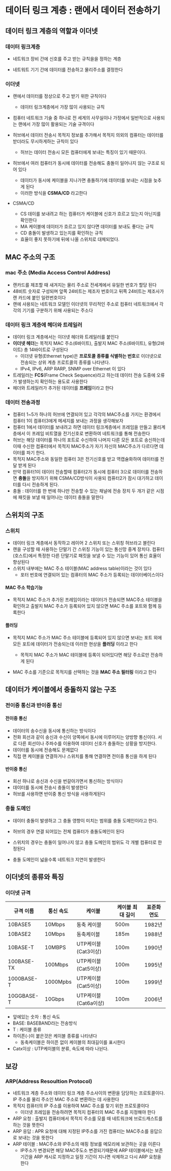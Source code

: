 # 데이터 링크 계층 : 랜에서 데이터 전송하기



## 데이터 링크 계층의 역할과 이더넷

### 데이터 링크계층

- 네트워크 장비 간에 신호를 주고 받는 규칙을을 정하는 계층

- 네트워트 기기 간에 데이터를 전송하고 물리주소를 결정한다

### 이더넷

- 랜에서 데이터를 정상으로 주고 받기 위한 규칙이다
  - 데이터 링크계층에서 가장 많이 사용되는 규칙
- 컴퓨터 네트워크 기술 중 하나로 전 세게의 사무실이나 가정에서 일반적으로 사용되는 랜에서 가장 많이 활용되는 기술 규격이다
- 허브에서 데이터 전송시 목적지 정보를 추가해서 목적지 의외의 컴퓨터는 데이터를 받더라도 무시하게하는 규칙이 있다
  - 허브는 데이터 전송시 모든 컴퓨터에게 보내는 특징이 있기 때문이다.

- 허브에서 여러 컴퓨터가 동시에 데이터를 전송해도 충돌이 일어나지 않는 구조로 되어 있다
  - 데이터가 동시에 케이블을 지나가면 충돌하기에 데이터를 보내는 시점을 늦추게 된다
  - 이러한 방식을 **CSMA/CD** 라고한다
- CSMA/CD
  - CS 데이를 보내려고 하는 컴퓨터가 케이블에 신호가 흐르고 있는지 아닌지를 확인한다
  - MA 케이블에 데이터가 흐르고 있지 않다면 데이터를 보내도 좋다는 규칙
  - CD 충돌이 발생하고 있는지를 확인하는 규칙
  - 효율이 좋지 못하기에 뒤에 나올 스위치로 대체되었다.





## MAC 주소의 구조

### mac 주소 (Media Access Control Address)

- 랜카드를 제조할 때 새겨지는 물리 주소로 전세계에서 유일한 번호가 할당 된다
- 48비트 숫자로 구성되며 앞쪽 24비트는 제조자 번호이고 뒤쪽 24비트는 제조사가 랜 카드에 붙인 일련번호이다
- 랜에 사용되는 네트워크 모델인 이더넷의 무리적인 주소로 컴퓨터 네트워크에서 각각의 기기를 구분하기 위해 사용되는 주소다

### 데이터 링크 계층에 헤더와 트레일러

- 데이터 링크 계층에서는 이더넷 헤더와 트레일러를 붙인다
- **이더넷 헤더**는 목적지 MAC 주소(6바이트), 출발지 MAC 주소(6바이트), 유형(2바이트) 총 14바이트로 구성된다
  - 이더넷 유형(Ethernet type)은 **프로토콜 종류를 식별하는 번호**로 이더넷으로 전송되는 상위 계층 프로트콜의 종류를 나타낸다.
  - IPv4, IPv6, ARP RARP, SNMP over Ethernet 이 있다
- 트레일러는 **FCS**(Frame Check Sequence)라고 하는데 데이터 전송 도중에 오류가 발생하는지 확인하는 용도로 사용한다
- 헤더와 트레일러가 추가된 데이터를 **프레임**이라고 한다

### 데이터 전송과정

- 컴퓨터 1~5가 하나의 허브에 연결되어 있고 각각의 MAC주소를 가지는 환경에서 컴퓨터 1이 컴퓨터3에게 메세지를 보내는 과정을 생각해보자
- 컴퓨터 1에서 데이터를 보내려고 하면 데이터 링크계층에서 프레임을 만들고 물리계층에서 이 프레임 비트열을 전기신호로 변환하여 네트워크를 통해 전송한다
- 허브는 해당 데이터를 하나의 포트로 수신하여 나머지 다른 모든 포트로 송신하는데 이때 수신한 컴퓨터에서 목적지 MAC주소가 자기 자신의 MAC주소가 다르다면 데이터를 파기 한다.
- 목적지 MAC주소와 동일한 컴퓨터 3은 전기신호를 받고 역캡슐화하여 데이터를 전달 받게 된다
- 만약 컴퓨터1이 데이터 전송할때 컴퓨터2가 동시에  컴퓨터 3으로 데이터를 전송하면 **충돌**을 방지하기 위해 CSMA/CD방식이 사용되 컴퓨터2가 잠시 대기하고 데이터를 다시 전송하게 된다.
- 충돌 : 데이터를 한 번에 하나만 전송할 수 있는 채널에 전송 장치 두 개가 같은 시점에 패킷을 보낼 때 일어나는 데이터 충돌을 말한다



## 스위치의 구조

### 스위치

- 데이터 링크 계층에서 동작하고 레이어 2 스위치 또는 스위칭 허브라고 블린다
- 랜을 구성할 때 사용하는 단말기 간 스위칭 기능이 있는 통신망 중계 장치다. 컴퓨터(호스트)에서 특정한 다른 단말기로 패킷을 보낼 수 있는 기능이 있어 통신 효율이 향상된다
- 스위치 내부에는 MAC 주소 테이블(MAC address table)이라는 것이 있다
  -  포터 번호에 연결되어 있는 컴퓨터의 MAC 주소가 등록되는 데이터베이스이다

#### MAC 주소 학습기능

-  목적지 MAC 주소가 추가된 프레임이라는 데이터가 전송되면 MAC주소 테이블을 확인하고 출발지 MAC 주소가 등록되어 있지 않으면 MAC 주소를 포트와 함께 등록한다

#### 플러딩

- 목적지 MAC 주소가 MAC 주소 테이블에 등록되어 있지 않으면 보내는 포트 외에 모든 포트에 데이터가 전송되는데 이러한 현상을 **플러딩** 이라고 한다
  
  - 목적지 MAC 주소가 MAC 테이블에 등록이 되어있다면 해당 주소로만 전송하게 된다
  
- MAC 주소를 기준으로 목적지를 선택하는 것을 **MAC 주소 필터링** 이라고 한다

  

## 데이터가 케이블에서 충돌하지 않는 구조

### 전이중 통신과 반이중 통신

#### 전이중 통신

- 데이터의 송수신을 동시에 통신하는 방식이다
- 전화 회선과 같이 송신과 수신이 양쪽에서 동시에 이루어지는 양방향 통신이다.  서로 다른 회선이나 주파수를 이용하여 데이터 신호가 충돌하는 상황을 방지한다.
- 데이터를 동시에 전송해도 문제없다
- 직접 랜 케이블을 연결하거나 스위치를 통해 연결하면 전이중 통신을 하게 된다

####  반이중 통신

- 회선 하나로 송신과 수신을 번갈아가면서 통신하는 방식이다
- 데이터를 동시에 전송시 충돌이 발생한다
- 허브를 사용하면 반이중 통신 방식을 사용하게된다

### 충돌 도메인

- 데이터 충돌이 발생하고 그 충돌 영향이 미치는 범위를 충돌 도메인이라고 한다.

- 허브의 경우 연결 되어있는 전체 컴퓨터가 충돌도메인이 된다

- 스위치의 경우는 충돌이 일어나지 않고 충돌 도메인의 범위도 각 개별 컴퓨터로 한정된다

- 충돌 도메인이 넓을수록 네트워크 지연이 발생한다

  



## 이더넷의 종류와 특징

### 이더넷 규격

| 규격 이름  | 통신 속도 | 케이블               | 케이블 최대 길이 | 표준화 연도 |
| ---------- | --------- | -------------------- | ---------------- | ----------- |
| 10BASE5    | 10Mbps    | 동축 케이블          | 500m             | 1982년      |
| 10BASE2    | 10Mbps    | 동축케이블           | 185m             | 1988년      |
| 10BASE-T   | 10MBPS    | UTP케이블(Cat3이상)  | 100m             | 1990년      |
| 100BASE-TX | 100Mbps   | UTP케이블(Cat5이상)  | 100m             | 1995년      |
| 1000BASE-T | 1000Mpbs  | UTP케이블(Cat5이상)  | 100m             | 1999년      |
| 10GGBASE-T | 10Gbps    | UTP케이블(Cat6a이상) | 100m             | 2006년      |

- 앞에있는 숫자 : 통신 속도
- BASE: BASEBAND라는 전송방식
- T : 케이블 종류
- 하이픈(-)이 붙은것은 케이블 종류를 나타낸다
  - 동축케이블은 하이픈 없이 케이블의 최대길이를 표시한다
- Catx이상 : UTP케이블의 분류, 속도에 따라 나뉜다.



## 보강

### ARP(Address Resoultion Protocol)

- 네트워크 계층 주소와 데이터 링크 계층 주소사이의 변환을 담당하는 프로토콜이다. IP 주소를 물리 주소인 MAC 주소로 변환하는 데 사용한다
- 목적지 컴퓨터의 IP 주소를 이용하여 MAC 주소를 찾기 위한 프로토콜이다
  - 이더넷 프레임을 전송하려면 목적지 컴퓨터의 MAC 주소를 지정해야 한다
- ARP 요청 : 출발지 컴퓨터에서 목적지 주소를 모를 때 네트워크에 브로드캐스트를 하는 것을 뜻한다
- ARP 응답 : APR 요청에 대해 지정된 IP주소를 가진 컴퓨터는 MAC주소를 응답으로 보내는 것을 뜻한다
- ARP 테이블 : MAC주소와 IP주소의 매핑 정보를 메모리에 보관하는 곳을 이른다
  - IP주소가 변경되면 해당 MAC주도소 변경되기때문에 ARP 테이블에서는 보존 기간을 ARP 캐시로 지정하고 일정 기간이 지나면 삭제하고 다시 ARP 요청을 한다
